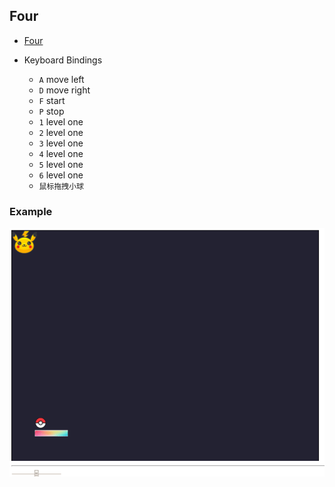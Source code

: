 ## Four

* [Four](http://gkbi.top/Game/Four/game.html)
 
 * Keyboard Bindings
   - `A`  move left
   - `D`  move right
   - `F`  start
   - `P`  stop
   - `1`  level one
   - `2`  level one
   - `3`  level one
   - `4`  level one
   - `5`  level one
   - `6`  level one
   - `鼠标拖拽小球`

### Example
![Four](https://github.com/Kkkb/game/raw/master/pic/Four.gif)